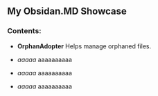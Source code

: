 ## My Obsidan.MD Showcase

### Contents:

- **OrphanAdopter**
Helps manage orphaned files.

- *aaaaa*
aaaaaaaaaa


- *aaaaa*
aaaaaaaaaa


- *aaaaa*
aaaaaaaaaa
